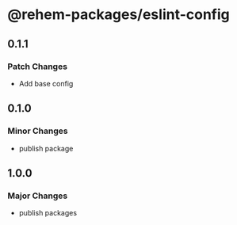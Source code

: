 # @rehem-packages/eslint-config

## 0.1.1

### Patch Changes

- Add base config

## 0.1.0

### Minor Changes

- publish package

## 1.0.0

### Major Changes

- publish packages
